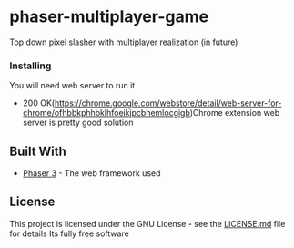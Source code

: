 # phaser-multiplayer-game
Top down pixel slasher with multiplayer realization (in future)

### Installing
You will need web server to run it
* 200 OK(https://chrome.google.com/webstore/detail/web-server-for-chrome/ofhbbkphhbklhfoeikjpcbhemlocgigb)Chrome extension web server is pretty good solution

## Built With
* [Phaser 3](https://phaser.io/phaser3) - The web framework used


## License

This project is licensed under the GNU License - see the [LICENSE.md](LICENSE.md) file for details
Its fully free software
